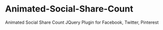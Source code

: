 # Animated-Social-Share-Count
Animated Social Share Count JQuery Plugin for Facebook, Twitter, Pinterest
